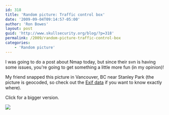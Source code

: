 ```yaml
---
id: 318
title: 'Random picture: Traffic control box'
date: '2009-09-04T09:14:57-05:00'
author: 'Ron Bowes'
layout: post
guid: 'http://www.skullsecurity.org/blog/?p=318'
permalink: /2009/random-picture-traffic-control-box
categories:
    - 'Random picture'
---
```


I was going to do a post about Nmap today, but since their svn is having some issues, you're going to get something a little more fun (in my opinion)! 

My friend snapped this picture in Vancouver, BC near Stanley Park (the picture is geocoded, so check out the <a href='http://regex.info/exif.cgi'>Exif data</a> if you want to know exactly where). 

Click for a bigger version. 

<a href='http://www.skullsecurity.org/blogdata/trafficbox-big.jpg'><img src='http://www.skullsecurity.org/blogdata/trafficbox.jpg'></a>
<!--more-->
